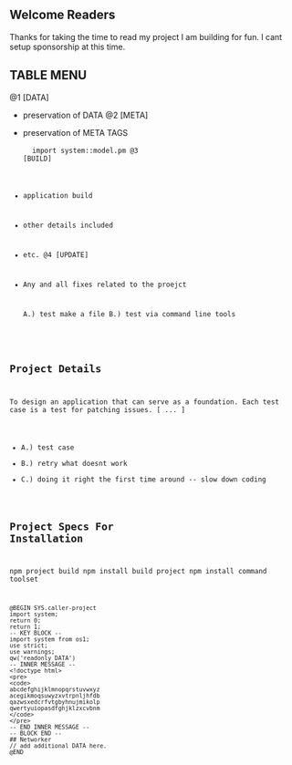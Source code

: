 ## Welcome Readers
Thanks for taking the time to read my project I am building for fun.
I cant setup sponsorship at this time.

## TABLE MENU
 @1 [DATA]
  + preservation of DATA
 @2 [META]
  + preservation of META TAGS <pre> <code> import system::model.pm
 @3 [BUILD]
  + application build
  + other details included
  + etc.
 @4 [UPDATE]
  + Any and all fixes related to the proejct

    A.) test make a file
    B.) test via command line tools
    
## Project Details
To design an application that can serve as a foundation.
Each test case is a test for patching issues.
[ ... ]
+ A.) test case
+ B.) retry what doesnt work
+ C.) doing it right the first time around -- slow down coding
  
## Project Specs For Installation

npm project build
npm install build project
npm install command toolset

```
@BEGIN SYS.caller-project
import system;
return 0;
return 1;
-- KEY BLOCK --
import system from os1;
use strict;
use warnings;
qw('readonly DATA')
-- INNER MESSAGE --
<!doctype html>
<pre>
<code>
abcdefghijklmnopqrstuvwxyz
acegikmoqsuwyzxvtrpnljhfdb
qazwsxedcrfvtgbyhnujmikolp
qwertyuiopasdfghjklzxcvbnm
</code>
</pre>
-- END INNER MESSAGE --
-- BLOCK END --
## Networker
// add additional DATA here.
@END



```
